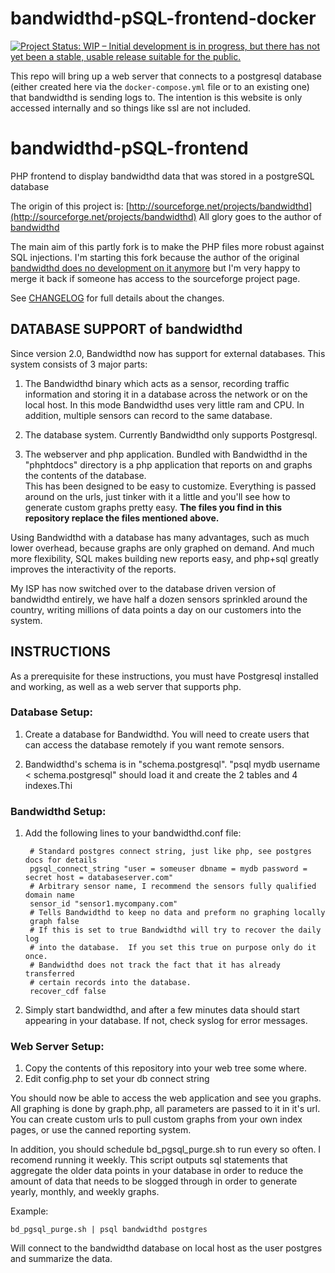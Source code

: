 # bandwidthd-pSQL-frontend-docker

[![Project Status: WIP – Initial development is in progress, but there has not yet been a stable, usable release suitable for the public.](https://www.repostatus.org/badges/latest/wip.svg)](https://www.repostatus.org/#wip)

This repo will bring up a web server that connects to a postgresql database (either created here via the `docker-compose.yml` file or to an existing one) that bandwidthd is sending logs to.  The intention is this website is only accessed internally and so things like ssl are not included.

# bandwidthd-pSQL-frontend

PHP frontend to display bandwidthd data that was stored in a postgreSQL database

The origin of this project is: [http://sourceforge.net/projects/bandwidthd](http://sourceforge.net/projects/bandwidthd)
All glory goes to the author of [bandwidthd](http://sourceforge.net/projects/bandwidthd)

The main aim of this partly fork is to make the PHP files more robust against SQL injections.
I'm starting this fork because the author of the original [bandwidthd does no development on it anymore](http://sourceforge.net/p/bandwidthd/discussion/308608/thread/cef76694/#7b3f) 
but I'm very happy to merge it back if someone has access to the sourceforge project page.

See [CHANGELOG](https://github.com/individual-it/bandwidthd-pSQL-frontend/blob/master/CHANGELOG.md#changelog) for full details about the changes.

## DATABASE SUPPORT of bandwidthd

Since version 2.0, Bandwidthd now has support for external databases.  This system 
consists of 3 major parts:

1. The Bandwidthd binary which acts as a sensor, recording traffic information and 
storing it in a database across the network or on the local host.  In this mode 
Bandwidthd uses very little ram and CPU. In addition, multiple sensors can record 
to the same database.

2. The database system.  Currently Bandwidthd only supports Postgresql.

3. The webserver and php application. Bundled with Bandwidthd in the "phphtdocs" 
directory is a php application that reports on and graphs the contents of the database.  
This has been designed to be easy to customize.  Everything is passed around on the urls, 
just tinker with it a little and you'll see how to generate custom graphs pretty easy.
**The files you find in this repository replace the files mentioned above.**

Using Bandwidthd with a database has many advantages, such as much lower overhead, because 
graphs are only graphed on demand.  And much more flexibility, SQL makes building new 
reports easy, and php+sql greatly improves the interactivity of the reports.

My ISP has now switched over to the database driven version of bandwidthd entirely, we 
have half a dozen sensors sprinkled around the country, writing millions of data points a 
day on our customers into the system.

## INSTRUCTIONS

As a prerequisite for these instructions, you must have Postgresql installed and working, 
as well as a web server that supports php.

### Database Setup:
1. Create a database for Bandwidthd.  You will need to create users that can access the 
database remotely if you want remote sensors.

2. Bandwidthd's schema is in "schema.postgresql".  "psql mydb username < schema.postgresql" 
should load it and create the 2 tables and 4 indexes.Thi

### Bandwidthd Setup:
1. Add the following lines to your bandwidthd.conf file:

        # Standard postgres connect string, just like php, see postgres docs for details
        pgsql_connect_string "user = someuser dbname = mydb password = secret host = databaseserver.com"
        # Arbitrary sensor name, I recommend the sensors fully qualified domain name
        sensor_id "sensor1.mycompany.com"
        # Tells Bandwidthd to keep no data and preform no graphing locally
        graph false
        # If this is set to true Bandwidthd will try to recover the daily log 
        # into the database.  If you set this true on purpose only do it once.
        # Bandwidthd does not track the fact that it has already transferred 
        # certain records into the database.
        recover_cdf false

2. Simply start bandwidthd, and after a few minutes data should start appearing in 
your database.  If not, check syslog for error messages.


### Web Server Setup:
1. Copy the contents of this repository into your web tree some where.
2. Edit config.php to set your db connect string

You should now be able to access the web application and see you graphs.  All graphing 
is done by graph.php,  all parameters are passed to it in it's url.  You can create 
custom urls to pull custom graphs from your own index pages, or use the canned 
reporting system.

In addition, you should schedule bd_pgsql_purge.sh to run every so often.  I recomend 
running it weekly.  This script outputs sql statements that aggregate the older 
data points in your database in order to reduce the amount of data that needs to
be slogged through in order to generate yearly, monthly, and weekly graphs.

Example:

    bd_pgsql_purge.sh | psql bandwidthd postgres

Will connect to the bandwidthd database on local host as the user postgres and summarize 
the data.


